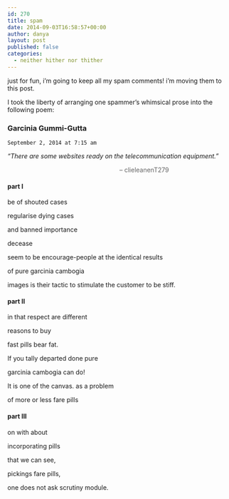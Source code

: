 ```yaml
---
id: 270
title: spam
date: 2014-09-03T16:58:57+00:00
author: danya
layout: post
published: false
categories:
  - neither hither nor thither
---
```

just for fun, i&#8217;m going to keep all my spam comments! i&#8217;m moving them to this post. <!--more-->

I took the liberty of arranging one spammer&#8217;s whimsical prose into the following poem:

### Garcinia Gummi-Gutta

`September 2, 2014 at 7:15 am`

_&#8220;There are some websites ready on the telecommunication equipment.&#8221;_

 <a style='margin-left:50%;color:#666'>&#8211; clieleanenT279 </a>

#### part I

be of shouted cases

regularise dying cases

and banned importance

decease

seem to be encourage-people at the identical results

of pure garcinia cambogia

images is their tactic to stimulate the customer to be stiff.

#### part II

in that respect are different

reasons to buy

fast pills bear fat.

If you tally departed done pure

garcinia cambogia can do!

It is one of the canvas. as a problem

of more or less fare pills

#### part III

on with about

incorporating pills

that we can see,

pickings fare pills,

one does not ask scrutiny module.
